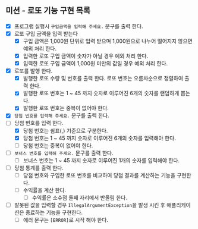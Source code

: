 ## 미션 - 로또 기능 구현 목록
- [x] 프로그램 실행시 ``구입금액을 입력해 주세요.`` 문구를 출력 한다.
- [x] 로또 구입 금액을 입력 받는다
  - [x] 구입 금액은 1,000원 단위로 입력 받으며 1,000원으로 나누어 떨어지지 않으면 예외 처리 한다.
  - [x] 입력한 로또 구입 금액이 숫자가 아닐 경우 예외 처리 한다.
  - [x] 입력한 로또 구입 금액이 1,000원 미만의 값일 경우 예외 처리 한다.
- [x] 로또를 발행 한다.
  - [x] 발행한 로또 수량 및 번호를 출력 한다. 로또 번호는 오름차순으로 정렬하여 출력 한다.
  - [x] 발행한 로또 번호는 1 ~ 45 까지 숫자로 이루어진 6개의 숫자를 랜덤하게 뽑는다.
  - [x] 발행한 로또 번호는 중복이 없어야 한다.
- [x] ``당첨 번호를 입력해 주세요.`` 문구를 출력 한다.
- [ ] 당첨 번호를 입력 한다.
  - [x] 당첨 번호는 쉼표(,) 기준으로 구분한다.
  - [x] 당첨 번호는 1 ~ 45 까지 숫자로 이루어진 6개의 숫자를 입력해야 한다.
  - [ ] 당첨 번호는 중복이 없어야 한다.
- [ ] ``보너스 번호를 입력해 주세요.`` 문구를 출력 한다.
  - [ ] 보너스 번호는 1 ~ 45 까지 숫자로 이루어진 1개의 숫자를 입력해야 한다.
- [ ] 당첨 통계를 출력 한다.
  - [ ] 당첨 번호와 구입한 로또 번호를 비교하여 당첨 결과를 계산하는 기능을 구현한다.
  - [ ] 수익률을 계산 한다.
    - [ ] 수익률은 소수점 둘째 자리에서 반올림 한다.
- [ ] 잘못된 값을 입력할 경우 ``IllegalArgumentException``을 발생 시킨 후 애플리케이션은 종료하는 기능을 구현한다.
  - [ ] 에러 문구는 ``[ERROR]``로 시작 해야 한다.
